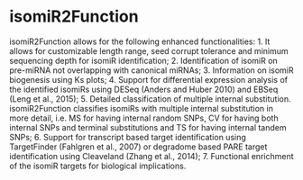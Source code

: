 # isomiR2Function
isomiR2Function allows for the following enhanced functionalities: 1. It allows for customizable length range, seed corrupt tolerance and minimum sequencing depth for isomiR identification; 2. Identification of isomiR on pre-miRNA not overlapping with canonical miRNAs; 3. Information on isomiR biogenesis using Ks plots; 4. Support for differential expression analysis of the identified isomiRs using DESeq (Anders and Huber 2010) and EBSeq (Leng et al., 2015); 5. Detailed classification of multiple internal substitution. isomiR2Function classifies isomiRs with multiple internal substitution in more detail, i.e. MS for having internal random SNPs, CV for having both internal SNPs and terminal substitutions and TS for having internal tandem SNPs; 6. Support for transcript based target identification using TargetFinder (Fahlgren et al., 2007) or degradome based PARE target identification using Cleaveland (Zhang et al., 2014); 7. Functional enrichment of the isomiR targets for biological implications.
